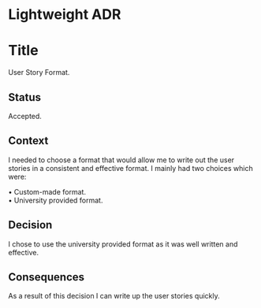 # Lightweight ADR

# Title
User Story Format.

## Status
Accepted.

## Context
I needed to choose a format that would allow me to write out the user stories in a consistent and effective format. I mainly had two choices which were:   

•	Custom-made format.  
•	University provided format.  

## Decision
I chose to use the university provided format as it was well written and effective.

## Consequences
As a result of this decision I can write up the user stories quickly.
